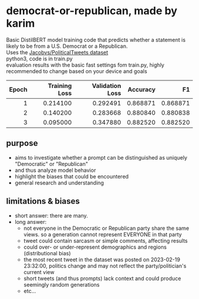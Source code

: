 # democrat-or-republican, made by karim
Basic DistilBERT model training code that predicts whether a statement is likely to be from a U.S. Democrat or a Republican.<br>
Uses the [Jacobvs/PoliticalTweets dataset](https://huggingface.co/datasets/Jacobvs/PoliticalTweets)<br>
python3, code is in train.py<br>
evaluation results with the basic fast settings fom train.py, highly recommended to change based on your device and goals

| Epoch | Training Loss | Validation Loss | Accuracy  | F1       |
|-------:|--------------:|----------------:|----------:|---------:|
| 1     | 0.214100      | 0.292491        | 0.868871  | 0.868871 |
| 2     | 0.140200      | 0.283668        | 0.880840  | 0.880838 |
| 3     | 0.095000      | 0.347880        | 0.882520  | 0.882520 |

## purpose
- aims to investigate whether a prompt can be distinguished as uniquely "Democratic" or "Republican"
- and thus analyze model behavior
- highlight the biases that could be encountered
- general research and understanding

## limitations & biases
- short answer: there are many.
- long answer:
  - not everyone in the Democratic or Republican party share the same views. so a generation cannot represent EVERYONE in that party
  - tweet could contain sarcasm or simple comments, affecting results
  - could over- or under-represent demographics and regions (distributional bias)
  - the most recent tweet in the dataset was posted on 2023-02-19 23:32:00, politics change and may not reflect the party/politician's current view
  - short tweets (and thus prompts) lack context and could produce seemingly random generations
  - etc...
